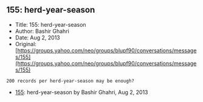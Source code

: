 ## 155: herd-year-season

- Title: 155: herd-year-season
- Author: Bashir Ghahri
- Date: Aug 2, 2013
- Original: [https://groups.yahoo.com/neo/groups/blupf90/conversations/messages/155](https://groups.yahoo.com/neo/groups/blupf90/conversations/messages/155)

```
200 records per herd-year-season may be enough?
```

- [155](0155.md): herd-year-season by Bashir Ghahri, Aug 2, 2013
